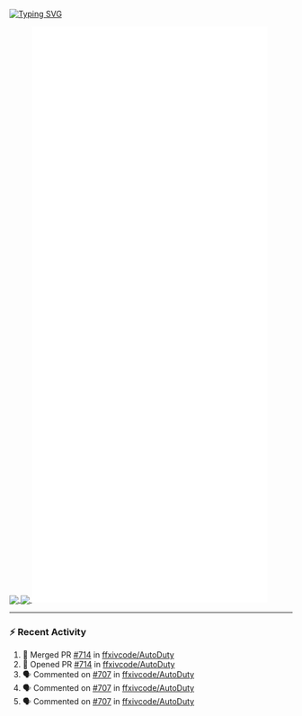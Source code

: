 [![Typing SVG](https://readme-typing-svg.demolab.com?font=Fira+Code&duration=1000&pause=1000&multiline=true&repeat=false&width=435&lines=Simon+Latusek+%7C+Gameplay+Engineer)](https://git.io/typing-svg)

<a href="https://github.com/anuraghazra/github-readme-stats">
  <img height=200 align="center" src="https://github-readme-stats.vercel.app/api?username=erdelf&theme=radical" />
</a>
<a href="https://github.com/anuraghazra/convoychat">
  <img height=200 align="center" src="https://streak-stats.demolab.com?user=erdelf&theme=radical&mode=weekly" />
</a>

<picture>
  <img src="/github-metrics.svg" alt="Metrics">
</picture>

---

### :zap: Recent Activity
<!--START_SECTION:activity-->
1. 🎉 Merged PR [#714](https://github.com/ffxivcode/AutoDuty/pull/714) in [ffxivcode/AutoDuty](https://github.com/ffxivcode/AutoDuty)
2. 💪 Opened PR [#714](https://github.com/ffxivcode/AutoDuty/pull/714) in [ffxivcode/AutoDuty](https://github.com/ffxivcode/AutoDuty)
3. 🗣 Commented on [#707](https://github.com/ffxivcode/AutoDuty/issues/707#issuecomment-2559915425) in [ffxivcode/AutoDuty](https://github.com/ffxivcode/AutoDuty)
4. 🗣 Commented on [#707](https://github.com/ffxivcode/AutoDuty/issues/707#issuecomment-2559121884) in [ffxivcode/AutoDuty](https://github.com/ffxivcode/AutoDuty)
5. 🗣 Commented on [#707](https://github.com/ffxivcode/AutoDuty/issues/707#issuecomment-2559057021) in [ffxivcode/AutoDuty](https://github.com/ffxivcode/AutoDuty)
<!--END_SECTION:activity-->

<!--
**erdelf/erdelf** is a ✨ _special_ ✨ repository because its `README.md` (this file) appears on your GitHub profile.

Here are some ideas to get you started:

- 🔭 I’m currently working on ...
- 🌱 I’m currently learning ...
- 👯 I’m looking to collaborate on ...
- 🤔 I’m looking for help with ...
- 💬 Ask me about ...
- 📫 How to reach me: ...
- 😄 Pronouns: ...
- ⚡ Fun fact: ...
-->
